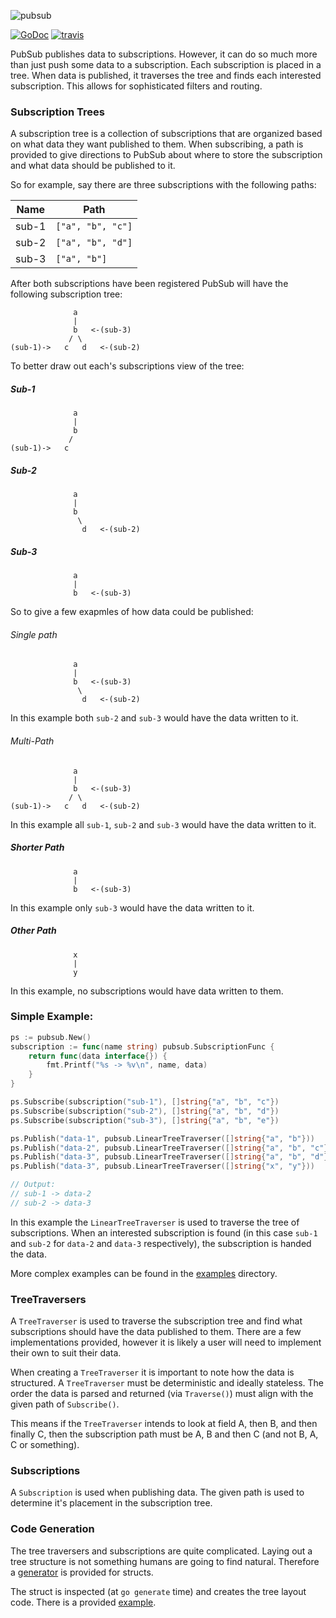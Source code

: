 
![pubsub][pubsub-logo]

[![GoDoc][go-doc-badge]][go-doc] [![travis][travis-badge]][travis]

PubSub publishes data to subscriptions. However, it can do so much more than
just push some data to a subscription.  Each subscription is placed in a tree.
When data is published, it traverses the tree and finds each interested
subscription. This allows for sophisticated filters and routing.

### Subscription Trees

A subscription tree is a collection of subscriptions that are organized based
on what data they want published to     them. When subscribing, a path is
provided to give directions to PubSub about where to store the subscription
and what data should be published to it.

So for example, say there are three subscriptions with the following paths:

| Name  | Path              |
|-------|-------------------|
| sub-1 | `["a", "b", "c"]` |
| sub-2 | `["a", "b", "d"]` |
| sub-3 | `["a", "b"]`      |

After both subscriptions have been registered PubSub will have the following
subscription tree:
```
              a
              |
              b   <-(sub-3)
             / \
(sub-1)->   c   d   <-(sub-2)
```

To better draw out each's subscriptions view of the tree:

##### Sub-1

```
              a
              |
              b
             /
(sub-1)->   c
```

##### Sub-2

```
              a
              |
              b
               \
                d   <-(sub-2)
```

##### Sub-3

```
              a
              |
              b   <-(sub-3)
```

So to give a few exapmles of how data could be published:

###### Single path

```
              a
              |
              b   <-(sub-3)
               \
                d   <-(sub-2)
```

In this example both `sub-2` and `sub-3` would have the data written to it.

###### Multi-Path

```
              a
              |
              b   <-(sub-3)
             / \
(sub-1)->   c   d   <-(sub-2)
```

In this example all `sub-1`, `sub-2` and `sub-3` would have the data written
to it.

##### Shorter Path

```
              a
              |
              b   <-(sub-3)
```

In this example only `sub-3` would have the data written to it.

##### Other Path

```
              x
              |
              y
```

In this example, no subscriptions would have data written to them.

### Simple Example:

```go
ps := pubsub.New()
subscription := func(name string) pubsub.SubscriptionFunc {
	return func(data interface{}) {
		fmt.Printf("%s -> %v\n", name, data)
	}
}

ps.Subscribe(subscription("sub-1"), []string{"a", "b", "c"})
ps.Subscribe(subscription("sub-2"), []string{"a", "b", "d"})
ps.Subscribe(subscription("sub-3"), []string{"a", "b", "e"})

ps.Publish("data-1", pubsub.LinearTreeTraverser([]string{"a", "b"}))
ps.Publish("data-2", pubsub.LinearTreeTraverser([]string{"a", "b", "c"}))
ps.Publish("data-3", pubsub.LinearTreeTraverser([]string{"a", "b", "d"}))
ps.Publish("data-3", pubsub.LinearTreeTraverser([]string{"x", "y"}))

// Output:
// sub-1 -> data-2
// sub-2 -> data-3
```

In this example the `LinearTreeTraverser` is used to traverse the tree of
subscriptions. When an interested subscription is found (in this case `sub-1`
and `sub-2` for `data-2` and `data-3` respectively), the subscription is
handed the data.

More complex examples can be found in the
[examples](https://code.cloudfoundry.org/go-pubsub/tree/master/examples)
directory.

### TreeTraversers

A `TreeTraverser` is used to traverse the subscription tree and find what
subscriptions should have the data published to them. There are a few
implementations provided, however it is likely a user will need to implement
their own to suit their data.

When creating a `TreeTraverser` it is important to note how the data is
structured. A `TreeTraverser` must be deterministic and ideally stateless. The
order the data is parsed and returned (via `Traverse()`) must align with the
given path of `Subscribe()`.

This means if the `TreeTraverser` intends to look at field A, then B, and then
finally C, then the subscription path must be A, B and then C (and not B, A, C
or something).

### Subscriptions

A `Subscription` is used when publishing data. The given path is used to
determine it's placement in the subscription tree.

### Code Generation

The tree traversers and subscriptions are quite complicated. Laying out a tree
structure is not something humans are going to find natural. Therefore a
[generator](https://github.com/cloudfoundry-incubator/go-pubsub/tree/master/pubsub-gen)
is provided for structs.

The struct is inspected (at `go generate` time) and creates the tree layout
code. There is a provided
[example](https://github.com/cloudfoundry-incubator/go-pubsub/tree/master/examples/structs).

[pubsub-logo]:  https://raw.githubusercontent.com/cloudfoundry-incubator/go-pubsub/gh-pages/pubsub-logo.png
[go-doc-badge]: https://godoc.org/code.cloudfoundry.org/go-pubsub?status.svg
[go-doc]:       https://godoc.org/code.cloudfoundry.org/go-pubsub
[travis-badge]: https://travis-ci.org/cloudfoundry-incubator/go-pubsub.svg?branch=master
[travis]:       https://travis-ci.org/cloudfoundry-incubator/go-pubsub?branch=master
